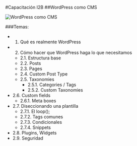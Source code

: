 #Capacitación I2B
##WordPress como CMS

![WordPress como CMS](https://rawgit.com/I2BTech/capacitacion-wordpress-como-cms/gh-pages/images/portada.png)

###Temas:
- 1. Qué es realmente WordPress
- 2. Cómo hacer que WordPress haga lo que necesitamos
	- 2.1. Estructura base
	- 2.2. Posts
	- 2.3. Pages
	- 2.4. Custom Post Type
	- 2.5. Taxonomies
		- 2.5.1. Categories / Tags
		- 2.5.2. Custom Taxonomies
- 2.6. Custom fields
	- 2.6.1. Meta boxes
- 2.7. Diseccionando una plantilla
	- 2.7.1. El loop();
	- 2.7.2. Tags comunes
	- 2.7.3. Condicionales
	- 2.7.4. Snippets
- 2.8. Plugins, Widgets
- 2.9. Seguridad
